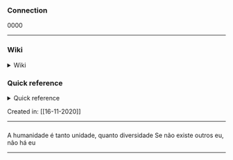 ### Connection

 0000

---

### Wiki

<details>
	<summary> Wiki </summary>
  <a href="https://www.wikiwand.com/pt/Tchuang-Tseu">GO!</a>
</details>

### Quick reference

<details>
	<summary> Quick reference </summary>
	
	  filósofo taoista
</details>

Created in: [[16-11-2020]]

---
### 
A humanidade é tanto unidade, quanto diversidade
Se não existe outros eu, não há eu

---